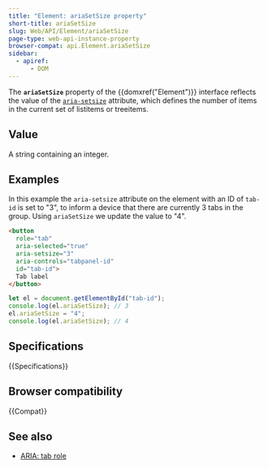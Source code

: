 ```yaml
---
title: "Element: ariaSetSize property"
short-title: ariaSetSize
slug: Web/API/Element/ariaSetSize
page-type: web-api-instance-property
browser-compat: api.Element.ariaSetSize
sidebar:
  - apiref:
      - DOM
---
```


The **`ariaSetSize`** property of the {{domxref("Element")}} interface reflects the value of the [`aria-setsize`](/en-US/docs/Web/Accessibility/ARIA/Reference/Attributes/aria-setsize) attribute, which defines the number of items in the current set of listitems or treeitems.

## Value

A string containing an integer.

## Examples

In this example the `aria-setsize` attribute on the element with an ID of `tab-id` is set to "3", to inform a device that there are currently 3 tabs in the group. Using `ariaSetSize` we update the value to "4".

```html
<button
  role="tab"
  aria-selected="true"
  aria-setsize="3"
  aria-controls="tabpanel-id"
  id="tab-id">
  Tab label
</button>
```

```js
let el = document.getElementById("tab-id");
console.log(el.ariaSetSize); // 3
el.ariaSetSize = "4";
console.log(el.ariaSetSize); // 4
```

## Specifications

{{Specifications}}

## Browser compatibility

{{Compat}}

## See also

- [ARIA: tab role](/en-US/docs/Web/Accessibility/ARIA/Reference/Roles/tab_role)
